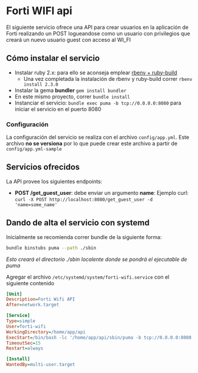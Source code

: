 # Forti WIFI api

El siguiente servicio ofrece una API para crear usuarios en la aplicación de Forti
realizando un POST logueandose como un usuario con privilegios que creará un
nuevo usuario guest con acceso al WI_FI

## Cómo instalar el servicio

* Instalar ruby 2.x: para ello se aconseja emplear [rbenv +
  ruby-build](https://github.com/rbenv/ruby-build)
  * Una vez completada la instalación de rbenv y ruby-build correr `rbenv
    install 2.3.0` 
* Instalar la gema **bundler** `gem install bundler`
* En este mismo proyecto, correr `bundle install`
* Instanciar el servicio: `bundle exec puma -b tcp://0.0.0.0:8080` para iniciar
  el servicio en el puerto 8080

### Configuración

La configuración del servicio se realiza con el archivo `config/app.yml`. Este
archivo **no se versiona** por lo que puede crear este archivo a partir de
`config/app.yml-sample`


## Servicios ofrecidos

La API provee los siguientes endpoints:

* **POST /get_guest_user**: debe enviar un argumento **name**: 
  Ejemplo curl: `curl -X POST http://localhost:8080/get_guest_user -d 'name=some_name'`

## Dando de alta el servicio con systemd

Inicialmente se recomienda correr bundle de la siguiente forma:

```bash
bundle binstubs puma --path ./sbin
```
*Esto creará el directorio ./sbin localente donde se pondrá el ejecutable de
puma*

Agregar el archivo `/etc/systemd/system/forti-wifi.service` con el siguiente
contenido

```ini
[Unit]
Description=Forti Wifi API
After=network.target

[Service]
Type=simple
User=forti-wifi
WorkingDirectory=/home/app/api
ExecStart=/bin/bash -lc '/home/app/api/sbin/puma -b tcp://0.0.0.0:8080'
TimeoutSec=15
Restart=always

[Install]
WantedBy=multi-user.target

```
